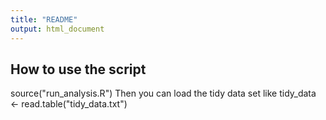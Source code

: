 ```yaml
---
title: "README"
output: html_document
---
```



## How to use the script
source("run_analysis.R")
Then you can load the tidy data set like 
tidy_data <- read.table("tidy_data.txt")

